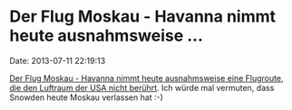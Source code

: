 Der Flug Moskau - Havanna nimmt heute ausnahmsweise \...
========================================================

Date: 2013-07-11 22:19:13

[Der Flug Moskau - Havanna nimmt heute ausnahmsweise eine Flugroute, die
den Luftraum der USA nicht
berührt](http://upgrd.com/matthew/snowden-onboard-aeroflot-flight-to-havana.html).
Ich würde mal vermuten, dass Snowden heute Moskau verlassen hat :-)
